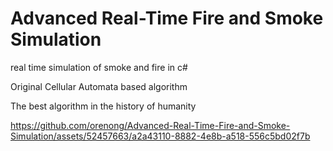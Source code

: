 # Advanced Real-Time Fire and Smoke Simulation
 real time simulation of smoke and fire in c#

Original Cellular Automata based algorithm

The best algorithm in the history of humanity



https://github.com/orenong/Advanced-Real-Time-Fire-and-Smoke-Simulation/assets/52457663/a2a43110-8882-4e8b-a518-556c5bd02f7b


